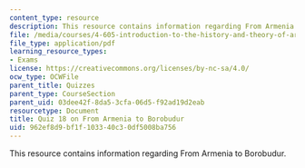 ```yaml
---
content_type: resource
description: This resource contains information regarding From Armenia to Borobudur.
file: /media/courses/4-605-introduction-to-the-history-and-theory-of-architecture-spring-2012/962ef8d9bf1f103340c30df5008ba756_MIT4_605S12_quiz18.pdf
file_type: application/pdf
learning_resource_types:
- Exams
license: https://creativecommons.org/licenses/by-nc-sa/4.0/
ocw_type: OCWFile
parent_title: Quizzes
parent_type: CourseSection
parent_uid: 03dee42f-8da5-3cfa-06d5-f92ad19d2eab
resourcetype: Document
title: Quiz 18 on From Armenia to Borobudur
uid: 962ef8d9-bf1f-1033-40c3-0df5008ba756
---
```

This resource contains information regarding From Armenia to Borobudur.